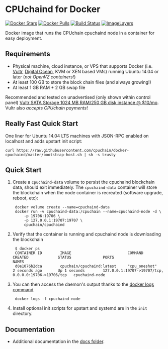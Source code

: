 CPUchaind for Docker
===================

[![Docker Stars](https://img.shields.io/docker/stars/cpuchain/cpuchaind.svg)](https://hub.docker.com/r/cpuchain/cpuchaind/)
[![Docker Pulls](https://img.shields.io/docker/pulls/cpuchain/cpuchaind.svg)](https://hub.docker.com/r/cpuchain/cpuchaind/)
[![Build Status](https://travis-ci.org/cpuchain/docker-cpuchaind.svg?branch=master)](https://travis-ci.org/cpuchain/docker-cpuchaind/)
[![ImageLayers](https://images.microbadger.com/badges/image/cpuchain/cpuchaind.svg)](https://microbadger.com/#/images/cpuchain/cpuchaind)

Docker image that runs the CPUchain cpuchaind node in a container for easy deployment.


Requirements
------------

* Physical machine, cloud instance, or VPS that supports Docker (i.e. [Vultr](http://bit.ly/1HngXg0), [Digital Ocean](http://bit.ly/18AykdD), KVM or XEN based VMs) running Ubuntu 14.04 or later (*not OpenVZ containers!*)
* At least 100 GB to store the block chain files (and always growing!)
* At least 1 GB RAM + 2 GB swap file

Recommended and tested on unadvertised (only shown within control panel) [Vultr SATA Storage 1024 MB RAM/250 GB disk instance @ $10/mo](http://bit.ly/vultrcpuchaind).  Vultr also *accepts CPUchain payments*!


Really Fast Quick Start
-----------------------

One liner for Ubuntu 14.04 LTS machines with JSON-RPC enabled on localhost and adds upstart init script:

    curl https://raw.githubusercontent.com/cpuchain/docker-cpuchaind/master/bootstrap-host.sh | sh -s trusty


Quick Start
-----------

1. Create a `cpuchaind-data` volume to persist the cpuchaind blockchain data, should exit immediately.  The `cpuchaind-data` container will store the blockchain when the node container is recreated (software upgrade, reboot, etc):

        docker volume create --name=cpuchaind-data
        docker run -v cpuchaind-data:/cpuchain --name=cpuchaind-node -d \
            -p 19706:19706 \
            -p 127.0.0.1:19707:19707 \
            cpuchain/cpuchaind

2. Verify that the container is running and cpuchaind node is downloading the blockchain

        $ docker ps
        CONTAINER ID        IMAGE                         COMMAND             CREATED             STATUS              PORTS                                              NAMES
        d0e1076b2dca        cpuchain/cpuchaind:latest     "cpu_oneshot"       2 seconds ago       Up 1 seconds        127.0.0.1:19707->19707/tcp, 0.0.0.0:19706->19706/tcp   cpuchaind-node

3. You can then access the daemon's output thanks to the [docker logs command]( https://docs.docker.com/reference/commandline/cli/#logs)

        docker logs -f cpuchaind-node

4. Install optional init scripts for upstart and systemd are in the `init` directory.


Documentation
-------------

* Additional documentation in the [docs folder](docs).
